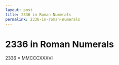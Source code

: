 ```yaml
---
layout: post
title: 2336 in Roman Numerals
permalink: 2336-in-roman-numerals
---
```


# 2336 in Roman Numerals

2336 = MMCCCXXXVI
